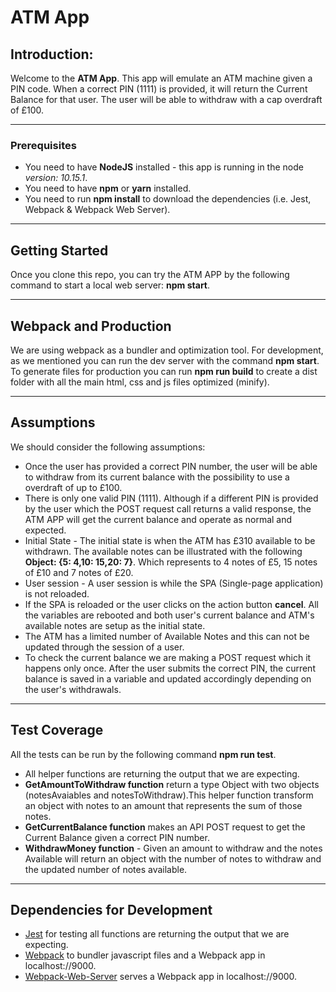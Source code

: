 # ATM App
 
## Introduction:
 
Welcome to the **ATM App**. This app will emulate an ATM machine given a PIN code. When a correct PIN (1111) is provided, it will return the Current Balance for that user. The user will be able to withdraw with a cap overdraft of £100.
 
***
 
### Prerequisites
 
* You need to have **NodeJS** installed - this app is running in the node *version: 10.15.1*.
* You need to have **npm** or **yarn** installed.
* You need to run **npm install** to download the dependencies (i.e. Jest, Webpack & Webpack Web Server).
 
***
 
## Getting Started
 
Once you clone this repo, you can try the ATM APP by the following command to start a local web server: **npm start**.
 
***
 
## Webpack and Production
 
We are using webpack as a bundler and optimization tool. For development, as we mentioned you can run the dev server with the command **npm start**. To generate files for production you can run **npm run build** to create a dist folder with all the main html, css and js files optimized (minify).
 
***
 
## Assumptions
 
We should consider the following assumptions:
 
* Once the user has provided a correct PIN number, the user will be able to withdraw from its current balance with the possibility to use a overdraft of up to £100.
* There is only one valid PIN (1111). Although if a different PIN is provided by the user which the POST request call returns a valid response, the ATM APP will get the current balance and operate as normal and expected.
* Initial State - The initial state is when the ATM has £310 available to be withdrawn. The available notes can be illustrated with the following **Object: {5: 4,10: 15,20: 7}**. Which represents to 4 notes of £5, 15 notes of £10 and 7 notes of £20.
* User session - A user session is while the SPA (Single-page application) is not reloaded.
* If the SPA is reloaded or the user clicks on the action button **cancel**. All the variables are rebooted and both user's current balance and ATM's available notes are setup as the initial state.
* The ATM has a limited number of Available Notes and this can not be updated through the session of a user.
* To check the current balance we are making a POST request which it happens only once. After the user submits the correct PIN, the current balance is saved in a variable and updated accordingly depending on the user's withdrawals.
 
***
 
## Test Coverage
 
All the tests can be run by the following command **npm run test**.
 
* All helper functions are returning the output that we are expecting.
* **GetAmountToWithdraw function** return a type Object with two objects (notesAvaiables and notesToWithdraw).This helper function transform an object with notes to an amount that represents the sum of those notes.
* **GetCurrentBalance function** makes an API POST request to get the Current Balance given a correct PIN number.
* **WithdrawMoney function** - Given an amount to withdraw and the notes Available will return an object with the number of notes to withdraw and the updated number of notes available.
 
 
***
 
## Dependencies for Development
 
* [Jest](https://github.com/facebook/jest) for testing all functions are returning the output that we are expecting.
* [Webpack](https://github.com/webpack/webpack) to bundler javascript files and  a Webpack app in localhost://9000.
* [Webpack-Web-Server](https://github.com/webpack/webpack-dev-server) serves a Webpack app in localhost://9000.
